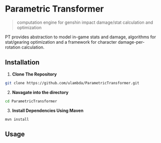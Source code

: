# Parametric Transformer
> computation engine for genshin impact damage/stat calculation and optimization

 PT provides abstraction to model in-game stats and damage, algorithms for stat/gearing optimization and a framework for character damage-per-rotation calculation.

## Installation
 1. **Clone The Repository**
   ```bash
   git clone https://github.com/ulambda/ParametricTransformer.git 
   ```
 2. **Navagate into the directory**
  ```bash
  cd ParametricTransformer
  ```
 3. **Install Dependencies Using Maven**
```
mvn install
```
## Usage
  
